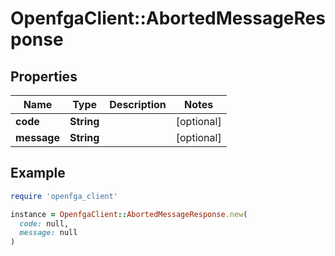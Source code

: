 # OpenfgaClient::AbortedMessageResponse

## Properties

| Name | Type | Description | Notes |
| ---- | ---- | ----------- | ----- |
| **code** | **String** |  | [optional] |
| **message** | **String** |  | [optional] |

## Example

```ruby
require 'openfga_client'

instance = OpenfgaClient::AbortedMessageResponse.new(
  code: null,
  message: null
)
```

